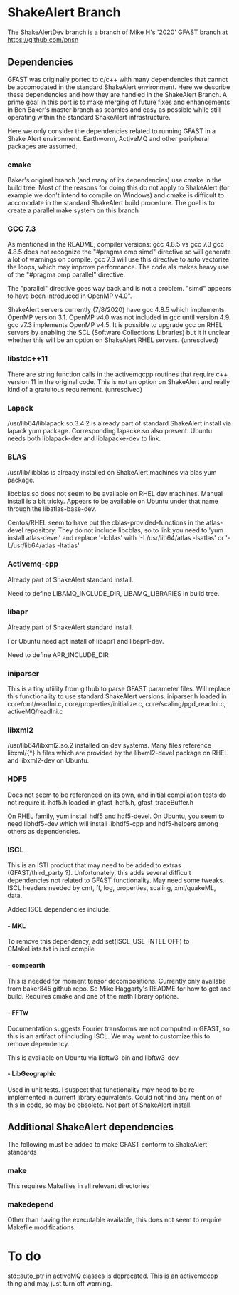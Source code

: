 # ShakeAlert Branch

The ShakeAlertDev branch is a branch of Mike H's '2020' GFAST branch at https://github.com/pnsn

## Dependencies

GFAST was originally ported to c/c++ with many dependencies that cannot
be accomodated in the standard ShakeAlert environment. Here we describe
these dependencies and how they are handled in the ShakeAlert Branch.
A prime goal in this port is to make merging of future fixes and enhancements
in Ben Baker's master branch as seamles and easy as possible while
still operating within the standard ShakeAlert infrastructure.

Here we only consider the dependencies related to running GFAST in a Shake Alert environment.  Earthworm, ActiveMQ and other peripheral packages are assumed.

### cmake

Baker's original branch (and many of its dependencies) use cmake in the build tree.  Most of the reasons for doing this do not apply to ShakeAlert (for example we don't intend to compile on Windows) and cmake is difficult to accomodate in the standard ShakeAlert build procedure.  The goal is to create a parallel make system on this branch

### GCC 7.3

As mentioned in the README, compiler versions: gcc 4.8.5 vs gcc 7.3 gcc 4.8.5 does not recognize the "#pragma omp simd" directive so will generate a lot of warnings on compile. gcc 7.3 will use this directive to auto vectorize the loops, which may improve performance.  The code als makes heavy use of the "#pragma omp parallel" directive.

The "parallel" directive goes way back and is not a problem.  "simd" appears to have been introduced in OpenMP v4.0".

ShakeAlert servers currently (7/8/2020) have gcc 4.8.5 which implements OpenMP version 3.1.  OpenMP v4.0 was not included in gcc until version 4.9.  gcc v7.3 implements OpenMP v4.5.  It is possible to upgrade gcc on RHEL servers by enabling the SCL (Software Collections Libraries) but it it unclear whether this will be an option on ShakeAlert RHEL servers.  (unresolved)

### libstdc++11

There are string function calls in the activemqcpp routines that require c++ version 11 in the original code.  This is not an option on ShakeAlert and really kind of a gratuitous requirement.
(unresolved)

### Lapack

/usr/lib64/liblapack.so.3.4.2 is already part of standard ShakeAlert
install via lapack yum package. Corresponding lapacke.so also present.
Ubuntu needs both liblapack-dev and liblapacke-dev to link.

### BLAS

/usr/lib/libblas is already installed on ShakeAlert machines via blas yum package. 

libcblas.so does not seem to be available on RHEL dev machines. Manual install
is a bit tricky. Appears to be available on Ubuntu under that name
through the libatlas-base-dev. 

Centos/RHEL seem to have put the cblas-provided-functions in the atlas-devel
repository. They do not include libcblas, so to link you need to 'yum
install atlas-devel' and replace '-lcblas' with '-L/usr/lib64/atlas
-lsatlas' or '-L/usr/lib64/atlas -ltatlas'

### Activemq-cpp

Already part of ShakeAlert standard install.

Need to define LIBAMQ\_INCLUDE\_DIR, LIBAMQ\_LIBRARIES in build tree.

### libapr

Already part of ShakeAlert standard install.

For Ubuntu need apt install of libapr1 and libapr1-dev.

Need to define APR\_INCLUDE\_DIR


### iniparser

This is a tiny utiility from github to parse GFAST parameter files.
Will replace this functionality to use standard ShakeAlert versions.
iniparser.h loaded in core/cmt/readIni.c, core/properties/initialize.c,
core/scaling/pgd\_readIni.c, activeMQ/readIni.c 

### libxml2

/usr/lib64/libxml2.so.2 installed on dev systems. Many files reference
libxml/{*}.h files which are provided by the libxml2-devel package
on RHEL and libxml2-dev on Ubuntu.

### HDF5

Does not seem to be referenced on its own, and initial compilation
tests do not require it. hdf5.h loaded in gfast\_hdf5.h, gfast\_traceBuffer.h 

On RHEL family, yum install hdf5 and hdf5-devel.  On Ubuntu, you seem to need libhdf5-dev which will install libhdf5-cpp and hdf5-helpers among others as dependencies.

### ISCL

This is an ISTI product that may need to be added to extras (GFAST/third\_party
?). Unfortunately, this adds several difficult dependencies not related to GFAST
functionality. May need some tweaks. ISCL headers needed by cmt, ff,
log, properties, scaling, xml/quakeML, data. 

Added ISCL dependencies include:

#### - MKL

To remove this dependency, add set(ISCL\_USE\_INTEL OFF) to
CMakeLists.txt in iscl compile

#### - compearth

This is needed for moment tensor decompositions.  Currently only availabe from baker845 github repo.  Se Mike Haggarty's README for how to get and build.  Requires cmake and one of the math library options.

#### - FFTw

Documentation suggests Fourier transforms are not computed in GFAST,
so this is an artifact of including ISCL. We may want to customize this to remove dependency.

This is available on Ubuntu via libftw3-bin and libftw3-dev

#### - LibGeographic

Used in unit tests. I suspect that functionality may need to be re-implemented
in current library equivalents. Could not find any mention of this
in code, so may be obsolete. Not part of ShakeAlert install.

## Additional ShakeAlert dependencies

The following must be added to make GFAST conform to ShakeAlert standards

### make

This requires Makefiles in all relevant directories

### makedepend

Other than having the executable available, this does not seem to
require Makefile modifications.

# To do

std::auto\_ptr in activeMQ classes is deprecated. This is an activemqcpp
thing and may just turn off warning.

